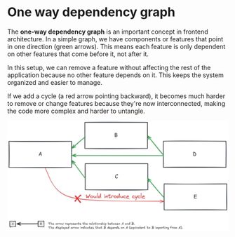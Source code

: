 # One way dependency graph

The **one-way dependency graph** is an important concept in frontend architecture. In a simple graph,
we have components or features that point in one direction (green arrows).
This means each feature is only dependent on other features that come before it, not after it.

In this setup, we can remove a feature without affecting the rest of the application because
no other feature depends on it. This keeps the system organized and easier to manage.

If we add a cycle (a red arrow pointing backward), it becomes much harder to remove or change features
because they're now interconnected, making the code more complex and harder to untangle.

![One way dependency graph](assets/one-way-dependency-graphs.png)
